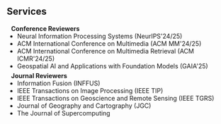 <!-- ## Services -->
<h2 id="services">
  Services
</h2>
<h4 style="margin:0 10px 0;">Conference Reviewers</h4>

<ul style="margin:0 0 5px;">
  <li><autocolor>Neural Information Processing Systems (NeurIPS'24/25)</autocolor></li>
  <li><autocolor>ACM International Conference on Multimedia (ACM MM'24/25)</autocolor></li>
  <li><autocolor>ACM International Conference on Multimedia Retrieval (ACM ICMR'24/25)</autocolor></li>
  <li><autocolor>Geospatial AI and Applications with Foundation Models (GAIA'25)</autocolor></li>
</ul>

<h4 style="margin:0 10px 0;">Journal Reviewers</h4>

<ul style="margin:0 0 20px;">
  <li><autocolor>Information Fusion (INFFUS)</autocolor></li>
  <li><autocolor>IEEE Transactions on Image Processing (IEEE TIP)</autocolor></li>
  <li><autocolor>IEEE Transactions on Geoscience and Remote Sensing (IEEE TGRS)</autocolor></li>
  <li><autocolor>Journal of Geography and Cartography (JGC)</autocolor></li>
  <li><autocolor>The Journal of Supercomputing</autocolor></li>
</ul>